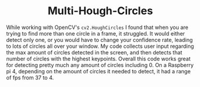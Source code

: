 <div align="center">

# Multi-Hough-Circles

</div>

While working with OpenCV's ```cv2.HoughCircles``` I found that when you are trying to find more than one circle in a frame, it struggled. It would either detect only one, or you would have to change your confidence rate, leading to lots of circles all over your window. My code collects user input regarding the max amount of circles detected in the screen, and then detects that number of circles with the highest keypoints. Overall this code works great for detecting pretty much any amount of circles including 0. On a Raspberry pi 4, depending on the amount of circles it needed to detect, it had a range of fps from 37 to 4.
